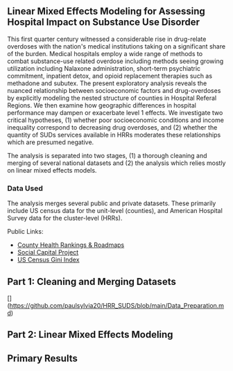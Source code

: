 ## Linear Mixed Effects Modeling for Assessing Hospital Impact on Substance Use Disorder

This first quarter century witnessed a considerable rise in drug-relate overdoses with the nation's medical institutions taking on a significant share of the burden. Medical hospitals employ a wide range of methods to combat substance-use related overdose including methods seeing growing utilization including Nalaxone administration, short-term psychiatric commitment, inpatient detox, and opioid replacement therapies such as methadone and subutex. The present exploratory analysis reveals the nuanced relationship between socioeconomic factors and drug-overdoses by explicitly modeling the nested structure of counties in Hospital Referal Regions. We then examine how geographic differences in hospital performance may dampen or exacerbate level 1 effects. We investigate two critical hypotheses, (1) whether poor socioeconomic conditions and income inequality correspond to decreasing drug overdoses, and (2) whether the quantity of SUDs services available in HRRs moderates these relationships which are presumed negative.

The analysis is separated into two stages, (1) a thorough cleaning and merging of several national datasets and (2) the analysis which relies mostly on linear mixed effects models.

### Data Used
The analysis merges several public and private datasets. These primarily include US census data for the unit-level (counties), and American Hospital Survey data for the cluster-level (HRRs).

Public Links:
 - [County Health Rankings & Roadmaps](https://www.countyhealthrankings.org/health-data/methodology-and-sources/data-documentation)
 - [Social Capital Project](https://www.jec.senate.gov/public/index.cfm/republicans/socialcapitalproject)
 - [US Census Gini Index](https://data.census.gov/table/ACSDT1Y2023.B19083?q=gini+index)

## Part 1: Cleaning and Merging Datasets
[[]()](https://github.com/paulsylvia20/HRR_SUDS/blob/main/Data_Preparation.md)

## Part 2: Linear Mixed Effects Modeling
[]()

## Primary Results

